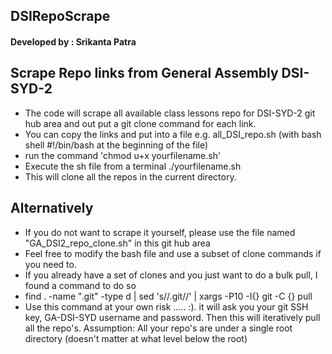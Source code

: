 ## DSIRepoScrape
#### Developed by : Srikanta Patra

## Scrape Repo links from General Assembly DSI-SYD-2
* The code will scrape all available class lessons repo for DSI-SYD-2 git hub area and out put a git clone command for each link.
* You can copy the links and put into a file e.g. all_DSI_repo.sh (with bash shell #!/bin/bash at the beginning of the file)
* run the command 'chmod u+x yourfilename.sh'
* Execute the sh file from a terminal ./yourfilename.sh
* This will clone all the repos in the current directory.

## Alternatively
* If you do not want to scrape it yourself, please use the file named "GA_DSI2_repo_clone.sh" in this git hub area
* Feel free to modify the bash file and use a subset of clone commands if you need to.
* If you already have a set of clones and you just want to do a bulk pull, I found a command to do so
* find . -name ".git" -type d | sed 's/\/.git//' |  xargs -P10 -I{} git -C {} pull
* Use this command at your own risk ..... :). it will ask you your git SSH key, GA-DSI-SYD username and password. Then
this will iteratively pull all the repo's.
Assumption: All your repo's are under a single root directory (doesn't matter at what level below the root)
